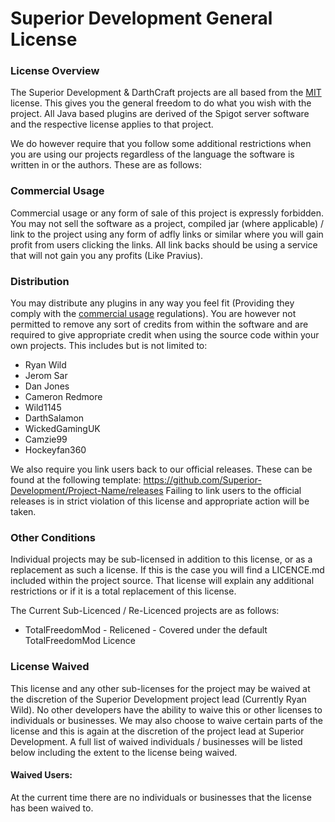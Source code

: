 # Superior Development General License

### License Overview

The Superior Development & DarthCraft projects are all based from the [MIT](http://opensource.org/licenses/MIT) license. This gives you the general freedom to do what you wish with the project. All Java based plugins are derived of the Spigot server software and the respective license applies to that project. 

We do however require that you follow some additional restrictions when you are using our projects regardless of the language the software is written in or the authors. These are as follows:

### Commercial Usage

Commercial usage or any form of sale of this project is expressly forbidden. You may not sell the software as a project, compiled jar (where applicable) / link to the project using any form of adfly links or similar where you will gain profit from users clicking the links. All link backs should be using a service that will not gain you any profits (Like Pravius).

### Distribution 

You may distribute any plugins in any way you feel fit (Providing they comply with the [commercial usage](#commercial-usage) regulations). You are however not permitted to remove any sort of credits from within the software and are required to give appropriate credit when using the source code within your own projects. This includes but is not limited to:

 - Ryan Wild
 - Jerom Sar
 - Dan Jones 
 - Cameron Redmore
 - Wild1145
 - DarthSalamon 
 - WickedGamingUK
 - Camzie99
 - Hockeyfan360 

We also require you link users back to our official releases. These can be found at the following template: https://github.com/Superior-Development/Project-Name/releases  Failing to link users to the official releases is in strict violation of this license and appropriate action will be taken. 

### Other Conditions

Individual projects may be sub-licensed in addition to this license, or as a replacement as such a license. If this is the case you will find a LICENCE.md included within the project source. That license will explain any additional restrictions or if it is a total replacement of this license.

The Current Sub-Licenced / Re-Licenced projects are as follows:

 - TotalFreedomMod - Relicened - Covered under the default TotalFreedomMod Licence 

### License Waived

This license and any other sub-licenses for the project may be waived at the discretion of the Superior Development project lead (Currently Ryan Wild). No other developers have the ability to waive this or other licenses to individuals or businesses. We may also choose to waive certain parts of the license and this is again at the discretion of the project lead at Superior Development. A full list of waived individuals / businesses will be listed below including the extent to the license being waived.

#### Waived Users:

At the current time there are no individuals or businesses that the license has been waived to. 
